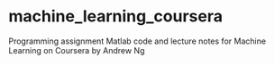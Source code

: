 # machine_learning_coursera
Programming assignment Matlab code and lecture notes for Machine Learning on Coursera by Andrew Ng
